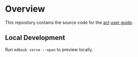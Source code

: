 # Overview

This repository contains the source code for the [act](https://github.com/actions-oss/act-cli) [user guide](https://actions-oss.github.io/act-docs/).

## Local Development

Run `mdbook serve --open` to preview locally.
